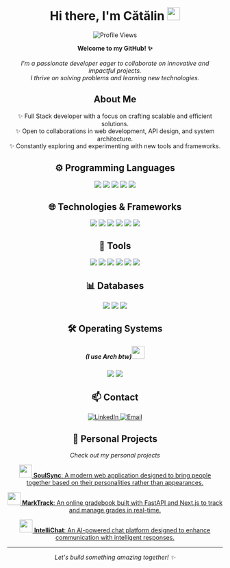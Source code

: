 <h1 align="center">Hi there, I'm Cătălin <img src="https://media.giphy.com/media/hvRJCLFzcasrR4ia7z/giphy.gif" width="30px"></h1>

<p align="center">
  <img src="https://komarev.com/ghpvc/?username=raevschicatalin&label=Profile%20views&color=0e75b6&style=flat" alt="Profile Views" />
</p>

<p align="center">
  <b>Welcome to my GitHub! ✨</b><br><br>
  <i> I'm a passionate developer eager to collaborate on innovative and impactful projects.<br>
  I thrive on solving problems and learning new technologies.<br> </i>
</p>

<h2 align="center">About Me</h2>

<p align="center">
  ✨ Full Stack developer with a focus on crafting scalable and efficient solutions.<br>
  ✨ Open to collaborations in web development, API design, and system architecture.<br>
  ✨ Constantly exploring and experimenting with new tools and frameworks.
</p>

<h2 align="center">⚙️ Programming Languages</h2>

<p align="center">
  <img src="https://img.shields.io/badge/JavaScript-F7DF1E?style=for-the-badge&logo=javascript&logoColor=black">
  <img src="https://img.shields.io/badge/Python-14354C?style=for-the-badge&logo=python&logoColor=white">
  <img src="https://img.shields.io/badge/SQL-316192?style=for-the-badge&logo=postgresql&logoColor=white">
  <img src="https://img.shields.io/badge/Java-ED8B00?style=for-the-badge&logo=openjdk&logoColor=white">
  <img src="https://img.shields.io/badge/Shell_Script-121011?style=for-the-badge&logo=gnu-bash&logoColor=white">
</p>

<h2 align="center">🌐 Technologies & Frameworks</h2>

<p align="center">
  <img src="https://img.shields.io/badge/React-20232A?style=for-the-badge&logo=react&logoColor=61DAFB">
  <img src="https://img.shields.io/badge/Next.js-000000?style=for-the-badge&logo=nextdotjs&logoColor=white">
  <img src="https://img.shields.io/badge/Tailwind_CSS-38B2AC?style=for-the-badge&logo=tailwind-css&logoColor=white">
  <img src="https://img.shields.io/badge/Node.js-339933?style=for-the-badge&logo=nodedotjs&logoColor=white">
  <img src="https://img.shields.io/badge/FastAPI-009688?style=for-the-badge&logo=fastapi&logoColor=white">
  <img src="https://img.shields.io/badge/Spring-6DB33F?style=for-the-badge&logo=spring&logoColor=white">
</p>

<h2 align="center">🔧 Tools</h2>

<p align="center">
  <img src="https://img.shields.io/badge/Git-F05032?style=for-the-badge&logo=git&logoColor=white">
  <img src="https://img.shields.io/badge/GitHub-181717?style=for-the-badge&logo=github&logoColor=white">
  <img src="https://img.shields.io/badge/GitLab-330F63?style=for-the-badge&logo=gitlab&logoColor=white">
  <img src="https://img.shields.io/badge/Docker-2496ED?style=for-the-badge&logo=docker&logoColor=white">
  <img src="https://img.shields.io/badge/Jira-0052CC?style=for-the-badge&logo=jira&logoColor=white">
  <img src="https://img.shields.io/badge/Nginx-269539?style=for-the-badge&logo=nginx&logoColor=white">
</p>

<h2 align="center">📊 Databases</h2>

<p align="center">
  <img src="https://img.shields.io/badge/Postgres-316192?style=for-the-badge&logo=postgresql&logoColor=white">
  <img src="https://img.shields.io/badge/MongoDB-47A248?style=for-the-badge&logo=mongodb&logoColor=white">
  <img src="https://img.shields.io/badge/Firebase-FFCA28?style=for-the-badge&logo=firebase&logoColor=black">
</p>

<h2 align="center">🛠 Operating Systems</h2>
<h5 align="center"> (I use Arch btw)<img src="https://archlinux.org/static/logos/archlinux-logo-dark-90dpi.ebdee92a15b3.png" height=30px> </h1>
<p align="center">
  <img src="https://img.shields.io/badge/Linux-FCC624?style=for-the-badge&logo=linux&logoColor=black">
  <img src="https://img.shields.io/badge/Windows-0078D6?style=for-the-badge&logo=windows&logoColor=white">
</p>

<h2 align="center">📫 Contact</h2>

<p align="center">
  <a href="https://www.linkedin.com/in/c%C4%83t%C4%83lin-raevschi/" target="_blank">
    <img src="https://img.shields.io/badge/LinkedIn-%230077B5.svg?style=for-the-badge&logo=linkedin&logoColor=white" alt="LinkedIn">
  </a>
  <a href="mailto:raevschicatalin@gmail.com">
    <img src="https://img.shields.io/badge/Gmail-D14836?style=for-the-badge&logo=gmail&logoColor=white" alt="Email">
  </a>
</p>

<h2 align="center">🎨 Personal Projects</h2>
<p align="center">
    <i>Check out my personal projects </i>
</p>

<p align="center">
    <a href="https://github.com/RaevschiCatalin/PC" target="_blank">
        <img src="https://i.imgur.com/1K8u6t5.png" width="30px" />
        <b>SoulSync</b>: A modern web application designed to bring people together based on their personalities rather than appearances. 
    </a>
</p>
<p align="center">
    <a href="https://github.com/RaevschiCatalin/MarkTrack" target="_blank">
        <img src="https://i.imgur.com/mlbAbIc.png" height="30px" />
        <b>MarkTrack</b>: An online gradebook built with FastAPI and Next.js to track and manage grades in real-time.
    </a>
</p>
<p align="center">
    <a href="https://github.com/RaevschiCatalin/IntelliChat" target="_blank">
        <img src="https://i.imgur.com/E2Uqvzq.png" height="30px" />
        <b>IntelliChat</b>: An AI-powered chat platform designed to enhance communication with intelligent responses.
    </a>
</p>

<hr>

<p align="center">
  <i>Let's build something amazing together! ✨</i>
</p>
